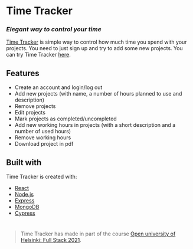 # Time Tracker
### _Elegant way to control your time_


[Time Tracker] is simple way to control how much time you spend with your projects. 
You need to just sign up and try to add some new projects. You can try Time Tracker [here].

## Features

- Create an account and login/log out
- Add new projects (with name, a number of hours planned to use and description)
- Remove projects
- Edit projects
- Mark projects as completed/uncompleted
- Add new working hours in projects (with a short description and a number of used hours)
- Remove working hours
- Download project in pdf

## Built with
Time Tracker is created with:
- [React]
- [Node.js] 
- [Express]
- [MongoDB]
- [Cypress]

#

> Time Tracker has made in part of the course [Open university of Helsinki: Full Stack 2021].

[//]: #
[Time Tracker]: <https://dry-garden-43841.herokuapp.com>
[here]: <https://dry-garden-43841.herokuapp.com/>
[react]: <https://reactjs.org>
[node.js]: <http://nodejs.org>
[express]: <http://expressjs.com>
[mongodb]: <https://www.mongodb.com/>
[cypress]: <https://github.com/cypress-io/cypress>
[Open university of Helsinki: Full Stack 2021]: <https://fullstackopen.com/>
